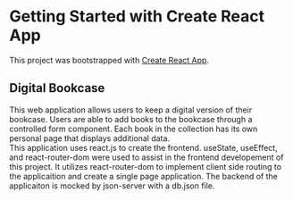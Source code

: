 # Getting Started with Create React App

This project was bootstrapped with [Create React App](https://github.com/facebook/create-react-app).

## Digital Bookcase

This web application allows users to keep a digital version of their bookcase. Users are able to add books to the bookcase through a controlled form component. Each book in the collection has its own personal page that displays additional data. 
<br />
This application uses react.js to create the frontend. useState, useEffect, and react-router-dom were used to assist in the frontend developement of this project. It utilizes react-router-dom to implement client side routing to the applicaition and create a single page application. 
The backend of the applicaiton is mocked by json-server with a db.json file.
